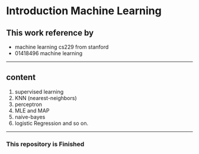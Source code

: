 # Introduction Machine Learning

## This work reference by

- machine learning cs229 from stanford
- 01418496 machine learning

---

## content

<ol>
<li> supervised learning </li>
<li> KNN (nearest-neighbors) </li>
<li> perceptron </li>
<li> MLE and MAP </li>
<li> naive-bayes </li>
<li> logistic Regression and so on.</li>
</ol>

---

### This repository is Finished
